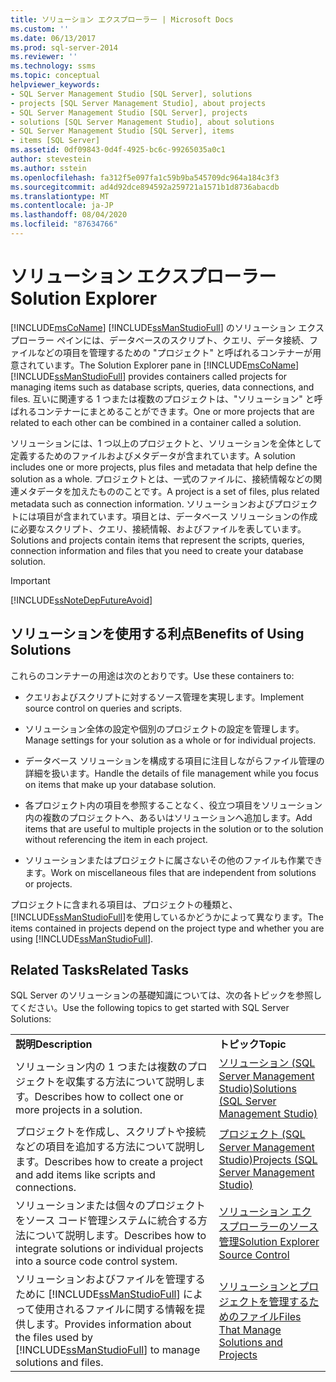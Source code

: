 ```yaml
---
title: ソリューション エクスプローラー | Microsoft Docs
ms.custom: ''
ms.date: 06/13/2017
ms.prod: sql-server-2014
ms.reviewer: ''
ms.technology: ssms
ms.topic: conceptual
helpviewer_keywords:
- SQL Server Management Studio [SQL Server], solutions
- projects [SQL Server Management Studio], about projects
- SQL Server Management Studio [SQL Server], projects
- solutions [SQL Server Management Studio], about solutions
- SQL Server Management Studio [SQL Server], items
- items [SQL Server]
ms.assetid: 0df09843-0d4f-4925-bc6c-99265035a0c1
author: stevestein
ms.author: sstein
ms.openlocfilehash: fa312f5e097fa1c59b9ba545709dc964a184c3f3
ms.sourcegitcommit: ad4d92dce894592a259721a1571b1d8736abacdb
ms.translationtype: MT
ms.contentlocale: ja-JP
ms.lasthandoff: 08/04/2020
ms.locfileid: "87634766"
---
```

# <a name="solution-explorer"></a><span data-ttu-id="42f15-102">ソリューション エクスプローラー</span><span class="sxs-lookup"><span data-stu-id="42f15-102">Solution Explorer</span></span>
  <span data-ttu-id="42f15-103">[!INCLUDE[msCoName](../../includes/msconame-md.md)] [!INCLUDE[ssManStudioFull](../../includes/ssmanstudiofull-md.md)] のソリューション エクスプローラー ペインには、データベースのスクリプト、クエリ、データ接続、ファイルなどの項目を管理するための "プロジェクト" と呼ばれるコンテナーが用意されています。</span><span class="sxs-lookup"><span data-stu-id="42f15-103">The Solution Explorer pane in [!INCLUDE[msCoName](../../includes/msconame-md.md)] [!INCLUDE[ssManStudioFull](../../includes/ssmanstudiofull-md.md)] provides containers called projects for managing items such as database scripts, queries, data connections, and files.</span></span> <span data-ttu-id="42f15-104">互いに関連する 1 つまたは複数のプロジェクトは、"ソリューション" と呼ばれるコンテナーにまとめることができます。</span><span class="sxs-lookup"><span data-stu-id="42f15-104">One or more projects that are related to each other can be combined in a container called a solution.</span></span>  
  
 <span data-ttu-id="42f15-105">ソリューションには、1 つ以上のプロジェクトと、ソリューションを全体として定義するためのファイルおよびメタデータが含まれています。</span><span class="sxs-lookup"><span data-stu-id="42f15-105">A solution includes one or more projects, plus files and metadata that help define the solution as a whole.</span></span> <span data-ttu-id="42f15-106">プロジェクトとは、一式のファイルに、接続情報などの関連メタデータを加えたもののことです。</span><span class="sxs-lookup"><span data-stu-id="42f15-106">A project is a set of files, plus related metadata such as connection information.</span></span> <span data-ttu-id="42f15-107">ソリューションおよびプロジェクトには項目が含まれています。項目とは、データベース ソリューションの作成に必要なスクリプト、クエリ、接続情報、およびファイルを表しています。</span><span class="sxs-lookup"><span data-stu-id="42f15-107">Solutions and projects contain items that represent the scripts, queries, connection information and files that you need to create your database solution.</span></span>  
  
> [!IMPORTANT]  
>  [!INCLUDE[ssNoteDepFutureAvoid](../../includes/ssnotedepfutureavoid-md.md)]  
  
## <a name="benefits-of-using-solutions"></a><span data-ttu-id="42f15-108">ソリューションを使用する利点</span><span class="sxs-lookup"><span data-stu-id="42f15-108">Benefits of Using Solutions</span></span>  
 <span data-ttu-id="42f15-109">これらのコンテナーの用途は次のとおりです。</span><span class="sxs-lookup"><span data-stu-id="42f15-109">Use these containers to:</span></span>  
  
-   <span data-ttu-id="42f15-110">クエリおよびスクリプトに対するソース管理を実現します。</span><span class="sxs-lookup"><span data-stu-id="42f15-110">Implement source control on queries and scripts.</span></span>  
  
-   <span data-ttu-id="42f15-111">ソリューション全体の設定や個別のプロジェクトの設定を管理します。</span><span class="sxs-lookup"><span data-stu-id="42f15-111">Manage settings for your solution as a whole or for individual projects.</span></span>  
  
-   <span data-ttu-id="42f15-112">データベース ソリューションを構成する項目に注目しながらファイル管理の詳細を扱います。</span><span class="sxs-lookup"><span data-stu-id="42f15-112">Handle the details of file management while you focus on items that make up your database solution.</span></span>  
  
-   <span data-ttu-id="42f15-113">各プロジェクト内の項目を参照することなく、役立つ項目をソリューション内の複数のプロジェクトへ、あるいはソリューションへ追加します。</span><span class="sxs-lookup"><span data-stu-id="42f15-113">Add items that are useful to multiple projects in the solution or to the solution without referencing the item in each project.</span></span>  
  
-   <span data-ttu-id="42f15-114">ソリューションまたはプロジェクトに属さないその他のファイルも作業できます。</span><span class="sxs-lookup"><span data-stu-id="42f15-114">Work on miscellaneous files that are independent from solutions or projects.</span></span>  
  
 <span data-ttu-id="42f15-115">プロジェクトに含まれる項目は、プロジェクトの種類と、 [!INCLUDE[ssManStudioFull](../../includes/ssmanstudiofull-md.md)]を使用しているかどうかによって異なります。</span><span class="sxs-lookup"><span data-stu-id="42f15-115">The items contained in projects depend on the project type and whether you are using [!INCLUDE[ssManStudioFull](../../includes/ssmanstudiofull-md.md)].</span></span>  
  
## <a name="related-tasks"></a><span data-ttu-id="42f15-116">Related Tasks</span><span class="sxs-lookup"><span data-stu-id="42f15-116">Related Tasks</span></span>  
 <span data-ttu-id="42f15-117">SQL Server のソリューションの基礎知識については、次の各トピックを参照してください。</span><span class="sxs-lookup"><span data-stu-id="42f15-117">Use the following topics to get started with SQL Server Solutions:</span></span>  
  
|||  
|-|-|  
|<span data-ttu-id="42f15-118">**説明**</span><span class="sxs-lookup"><span data-stu-id="42f15-118">**Description**</span></span>|<span data-ttu-id="42f15-119">**トピック**</span><span class="sxs-lookup"><span data-stu-id="42f15-119">**Topic**</span></span>|  
|<span data-ttu-id="42f15-120">ソリューション内の 1 つまたは複数のプロジェクトを収集する方法について説明します。</span><span class="sxs-lookup"><span data-stu-id="42f15-120">Describes how to collect one or more projects in a solution.</span></span>|[<span data-ttu-id="42f15-121">ソリューション (SQL Server Management Studio)</span><span class="sxs-lookup"><span data-stu-id="42f15-121">Solutions &#40;SQL Server Management Studio&#41;</span></span>](solutions-sql-server-management-studio.md)|  
|<span data-ttu-id="42f15-122">プロジェクトを作成し、スクリプトや接続などの項目を追加する方法について説明します。</span><span class="sxs-lookup"><span data-stu-id="42f15-122">Describes how to create a project and add items like scripts and connections.</span></span>|[<span data-ttu-id="42f15-123">プロジェクト (SQL Server Management Studio)</span><span class="sxs-lookup"><span data-stu-id="42f15-123">Projects &#40;SQL Server Management Studio&#41;</span></span>](projects-sql-server-management-studio.md)|  
|<span data-ttu-id="42f15-124">ソリューションまたは個々のプロジェクトをソース コード管理システムに統合する方法について説明します。</span><span class="sxs-lookup"><span data-stu-id="42f15-124">Describes how to integrate solutions or individual projects into a source code control system.</span></span>|[<span data-ttu-id="42f15-125">ソリューション エクスプローラーのソース管理</span><span class="sxs-lookup"><span data-stu-id="42f15-125">Solution Explorer Source Control</span></span>](../../database-engine/solution-explorer-source-control.md)|  
|<span data-ttu-id="42f15-126">ソリューションおよびファイルを管理するために [!INCLUDE[ssManStudioFull](../../includes/ssmanstudiofull-md.md)] によって使用されるファイルに関する情報を提供します。</span><span class="sxs-lookup"><span data-stu-id="42f15-126">Provides information about the files used by [!INCLUDE[ssManStudioFull](../../includes/ssmanstudiofull-md.md)] to manage solutions and files.</span></span>|[<span data-ttu-id="42f15-127">ソリューションとプロジェクトを管理するためのファイル</span><span class="sxs-lookup"><span data-stu-id="42f15-127">Files That Manage Solutions and Projects</span></span>](files-that-manage-solutions-and-projects.md)|  
  
  
